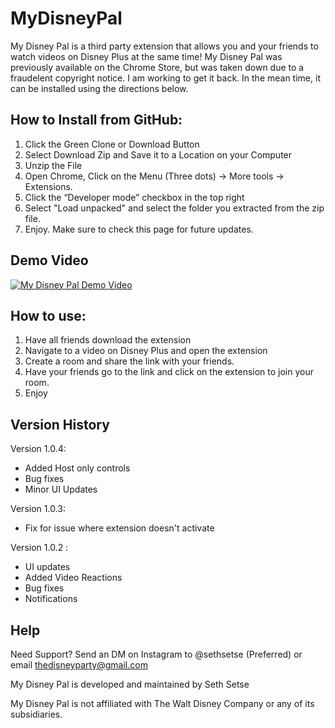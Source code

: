 # MyDisneyPal
My Disney Pal is a third party extension that allows you and your friends to watch videos on Disney Plus at the same time!
My Disney Pal was previously available on the Chrome Store, but was taken down due to a fraudelent copyright notice. I am working to get it back. In the mean time, it can be installed using the directions below. 

How to Install from GitHub:
--------------------------
1. Click the Green Clone or Download Button
2. Select Download Zip and Save it to a Location on your Computer
3. Unzip the File
4. Open Chrome, Click on the Menu (Three dots) -> More tools -> Extensions.
5. Click the “Developer mode” checkbox in the top right
6. Select "Load unpacked" and select the folder you extracted from the zip file.
7. Enjoy. Make sure to check this page for future updates.

Demo Video
-----------
[![My Disney Pal Demo Video](http://img.youtube.com/vi/MGgJxmT8qJU/0.jpg)](http://www.youtube.com/watch?v=MGgJxmT8qJU "My Disney Pal Demo Video")

How to use:
-----------
1. Have all friends download the extension
2. Navigate to a video on Disney Plus and open the extension
3. Create a room and share the link with your friends.
4. Have your friends go to the link and click on the extension to join your room.
5. Enjoy


Version History
---------------

Version 1.0.4:
- Added Host only controls
- Bug fixes
- Minor UI Updates

Version 1.0.3:
- Fix for issue where extension doesn't activate

Version 1.0.2 :
- UI updates
- Added Video Reactions
- Bug fixes
- Notifications

Help
-------------------
Need Support?
Send an DM on Instagram to @sethsetse (Preferred)
or email thedisneyparty@gmail.com

My Disney Pal is developed and maintained by Seth Setse

My Disney Pal is not affiliated with The Walt Disney Company or any of its subsidiaries.
